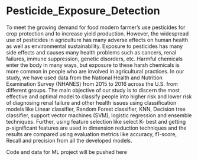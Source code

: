 # Pesticide_Exposure_Detection

To meet the growing demand for food modern farmer’s use pesticides for crop protection and to increase yield production. However, the widespread use of pesticides in agriculture has many adverse effects on human health as well as environmental sustainability. Exposure to pesticides has many side effects and causes many health problems such as cancers, renal failures, immune suppression, genetic disorders, etc. Harmful chemicals enter the body in many ways, but exposure to these harsh chemicals is more common in people who are involved in agricultural practices. In our study, we have used data from the National Health and Nutrition Examination Survey (NHANES) from 2015 to 2016 across the U.S. from different groups. The main objective of our study is to discern the most effective and optimal model to classify people into higher risk and lower risk of diagnosing renal failure and other health issues using classification models like Linear classifier, Random Forest classifier, KNN, Decision tree classifier, support vector machines (SVM), logistic regression and ensemble techniques. Further, using feature selection like select K- best and getting p-significant features are used in dimension reduction techniques and the results are compared using evaluation metrics like accuracy, f1-score, Recall and precision from all the developed models.


Code and data for ML project will be pushed here
